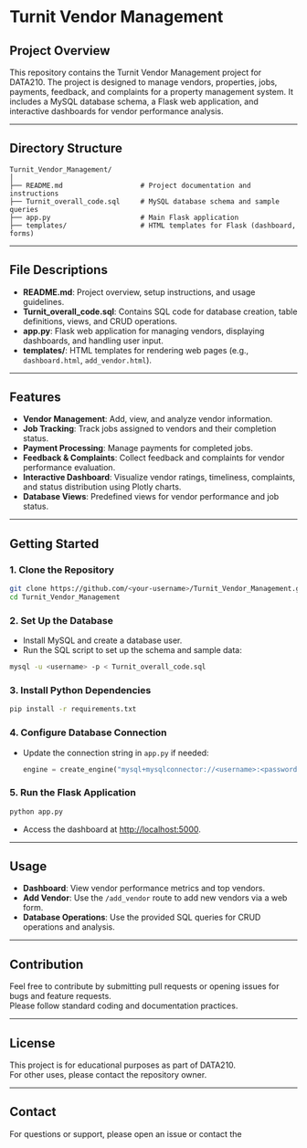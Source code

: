 # Turnit Vendor Management

## Project Overview

This repository contains the Turnit Vendor Management project for DATA210. The project is designed to manage vendors, properties, jobs, payments, feedback, and complaints for a property management system. It includes a MySQL database schema, a Flask web application, and interactive dashboards for vendor performance analysis.

---

## Directory Structure

```
Turnit_Vendor_Management/
│
├── README.md                   # Project documentation and instructions
├── Turnit_overall_code.sql     # MySQL database schema and sample queries
├── app.py                      # Main Flask application
├── templates/                  # HTML templates for Flask (dashboard, forms)

```

---

## File Descriptions

- **README.md**: Project overview, setup instructions, and usage guidelines.
- **Turnit_overall_code.sql**: Contains SQL code for database creation, table definitions, views, and CRUD operations.
- **app.py**: Flask web application for managing vendors, displaying dashboards, and handling user input.
- **templates/**: HTML templates for rendering web pages (e.g., `dashboard.html`, `add_vendor.html`).

---

## Features

- **Vendor Management**: Add, view, and analyze vendor information.
- **Job Tracking**: Track jobs assigned to vendors and their completion status.
- **Payment Processing**: Manage payments for completed jobs.
- **Feedback & Complaints**: Collect feedback and complaints for vendor performance evaluation.
- **Interactive Dashboard**: Visualize vendor ratings, timeliness, complaints, and status distribution using Plotly charts.
- **Database Views**: Predefined views for vendor performance and job status.

---

## Getting Started

### 1. Clone the Repository

```bash
git clone https://github.com/<your-username>/Turnit_Vendor_Management.git
cd Turnit_Vendor_Management
```

### 2. Set Up the Database

- Install MySQL and create a database user.
- Run the SQL script to set up the schema and sample data:

```bash
mysql -u <username> -p < Turnit_overall_code.sql
```

### 3. Install Python Dependencies

```bash
pip install -r requirements.txt
```

### 4. Configure Database Connection

- Update the connection string in `app.py` if needed:
  ```python
  engine = create_engine("mysql+mysqlconnector://<username>:<password>@localhost:3306/turnit")
  ```

### 5. Run the Flask Application

```bash
python app.py
```

- Access the dashboard at [http://localhost:5000](http://localhost:5000).

---

## Usage

- **Dashboard**: View vendor performance metrics and top vendors.
- **Add Vendor**: Use the `/add_vendor` route to add new vendors via a web form.
- **Database Operations**: Use the provided SQL queries for CRUD operations and analysis.

---

## Contribution

Feel free to contribute by submitting pull requests or opening issues for bugs and feature requests.  
Please follow standard coding and documentation practices.

---

## License

This project is for educational purposes as part of DATA210.  
For other uses, please contact the repository owner.

---

## Contact

For questions or support, please open an issue or contact the
